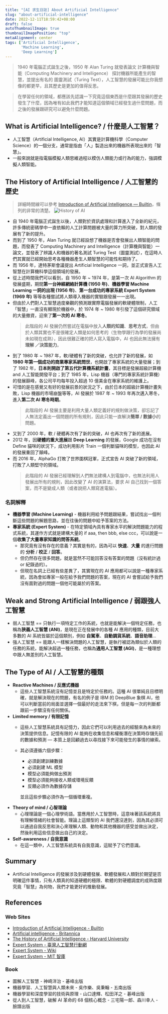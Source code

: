 ```yaml
---
title: "[AI 求生日誌] About Artificial Intelligence"
slug: "about-artificial-intelligence"
date: 2022-12-11T18:59:42+08:00
draft: false
autoThumbnailImage: true
thumbnailImagePosition: "top"
metaAlignment: center
tags: ['Artificial Intelligence',
       'Machine Learning',
       'Deep Learning']
---
```

> 1940 年電腦正式誕生之後，1950 年 Alan Turing 就發表論文 計算機與智能（Computing Machinery and Intelligence） 探討機器所能產生的智慧，並提出有名的 圖靈測試（Turing Test），人工智慧的發展可能比你我想像的都更早，且其歷史是更加的值得反思。
<!-- more -->

> 在學習任何的領域，都應該先認識一下究竟這個東西是什麼跟其發展的歷史發生了什麼，因為唯有如此我們才能知道這個領域已經發生過什麼問題，而之後的發展跟研究可以避免什麼問題。

## What is Artificial Intelligence? / 什麼是人工智慧？
* 人工智慧（Artificial Intelligence, AI）其實是計算機科學（Computer Science）的一個分支，通常是指由「人」製造出來的機器所表現出來的「智慧」。
* 一般來說就是指電腦模擬人類思維過程以模仿人類能力或行為的能力，強調模擬人類智能。

## The History of Artificial Intelligence / 人工智慧的歷史
> 詳細時間線可以參考 [Introduction of Artificial Intelligence — Builtin](https://builtin.com/artificial-intelligence)，條列的非常的清楚。
> ![History of AI](https://blog.crazyfirelee.tw/images/history-of-ai.png)
* 自 1940 年電腦正式誕生以後，人類對於資訊處理和計算進入了全新的紀元，許多傳統密碼學中一直依賴的人工計算問題被大量的算力所突破，對人類的發展有了新的提升。
* 而到了 1950 年，Alan Turing 就已經設想了機器是否會發展出人類智能的問題，而發表了 Computing Machinery and Intelligence（計算機與智能）一論文，並發表了辨識人和機器的著名測試 Turing Test（圖靈測試），在這時人們其實就已經開始思考各種機器產生人類智慧的可能性和期待了。
* 而 1956 年，達特茅斯會議提出 Artificial Intelligence 一詞，並正式宣告人工智慧在計算機科學這個領域的發展。
* 從上述時間我們可以看到，自 1950 年 ~ 1974 年，是第一次 AI Algorithm 的發展盛期，期間**第一台神經網絡計算機 (1950 年)**、**機器學習 Machine Learning 一詞的出現 (1956 年)**、**第一台成功的專家系統 Expert System (1969 年)** 等等各種嘗試將人類導入機器的實驗跟發展一一出現。
* 但由於人們對人工智慧過度樂觀的預測跟實際電腦發展的軟硬體限制，人工「智慧」一直沒有顯現於機器中，於 1974 年 ~ 1980 年引發了這個研究領域的大量撤資，迎來了**第一次的 AI 寒冬**。
    > 此階段的 AI 發展仍然嘗試在電腦中放入**人類的知識**、**思考方式**，但由於人類其實也不是很確定人類是如何思考的（生物學跟行為學的發展尚未如現在成熟），因此很難正確的把人寫入電腦中，AI 也因此無法擁有**理解 ／決策能力**。
* 到了 1980 年 ~ 1987 年，軟/硬體有了新的突破，也允許了新的發展，如 **1980 年第一個成功的商業專家系統問世**，也開啟了專家系統的大量發展；到了 1982 年，**日本則開啟了第五代計算機系統計畫**，其目標是發展超級計算機 and 人工智能開發平台；到了 1985 年，Lisp 機器（專門的專家系統計算機）的發展巔峰，各公司平均每年投入超過 10 億美金在專家系統的維護上。
* 可惜的是在感覺又有好的發展前景的狀況之下，由於日本的超級計算機計畫失敗，Lisp 機器的市場崩盤等等，AI 發展於 1987 年 ~ 1993 年再次邁入寒冬，進入**第二次 AI 寒冬時期**。
    > 此階段的 AI 發展主要是利用大量人類定義好的規則做決策，卻忘記了人無法定義出一個問題的所有規則，因此只能一直解決**簡單 / 數據小**的問題。
* 又到了 2000 年，軟 / 硬體再次有了新的突破，AI 也再次有了新的進展。
* 2012 年，因**硬體的重大進展**跟 **Deep Learning** 的發展，Google 成功在沒有 Define 貓咪的狀況下，成功利用影片 Train 一個判斷貓咪的模型，也因此 AI 的發展重回了顛峰。
* 而 2016 年，AlphaGo 打敗了世界圍棋冠軍，正式宣告 AI 突破了新的領域，打敗了人類堅守的領域。
    > 此階段的 AI 發展已經理解到人們無法建構人到電腦中，也無法利用人發展出所有的規則，因此改變了 AI 的演算法，要求 AI 自己找到一個答案，而不是變成人類（或者說把人類寫進電腦）。

### 名詞解釋
* **機器學習 (Machine Learning)** - 機器利用給予問題跟結果，嘗試找出一個判斷這些問題的解題思路，並在往後的問題中給予答案的方法。
* **專家系統 (Expert System)** - 在特定領域內具有專家水平的解決問題能力的程式系統，其運作方式就是建構大量的 if aaa, then bbb, else ccc，可以說是一個**收集了大量專家知識的問答系統**。
    * 那究竟有沒有存在的意義？其實是有的，因為可以 **快速**、**大量** 的進行問題的 **分析** / **校正** / **回答**。
    * 但仍然存在很多問題，就是當然不可能回答沒有答案的問題（沒有統計過 or 紀錄過的）。
    * 但現在名詞上已經有些差異了，其實現在的 AI 應用都可以說是一種專家系統，因為會如專家一般在給予我們問題的答案，現在的 AI 會嘗試給予我們沒有面對過的問題一個他可能屬於的答案。

## Weak and Strong Artificial Intelligence / 弱跟強人工智慧
* 弱人工智慧 == 只執行一項特定工作的系統，也就是能解決一個特定任務，也稱為**狹義人工智慧 (ANI)**，是現在正在發展中的各種 AI 應用的種類，目前大多數的 AI 系統皆屬於這個類別，例如 **自駕車**、**自動調貨系統**、**語音助理**...
* 強人工智慧 == 能跟人一樣解決問題的人工智慧，是執行被認為類似於人類的任務的系統，能解決超過一種任務，也稱為**通用人工智慧 (AGI)**，是一種理想中跟人無差別的人工智慧。

## The Type of AI / 人工智慧的種類
* **Reactive Machines / 反應式機器**
    * 這些人工智慧系統沒有記憶並且是特定於任務的。這種 AI 很單純且目標明確，就是解決現在的問題，有名的例子是 IBM 的 DeepBlue 象棋 AI，他可以判斷當前的局面並選擇一個最好的走法來下棋，但是每一次的判斷都跟前一步驟沒有任何關係。
* **Limited memory / 有限記憶**
    * 這些人工智慧系統具有記憶力，因此它們可以利用過去的經驗來為未來的決策提供信息。記憶有限的 AI 能夠在收集信息和權衡潛在決策時存儲先前的數據和預測 — 本質上是回顧過去以尋找接下來可能發生的事情的線索。
    * 其必須遵循六個步驟：

        * 必須創建訓練數據
        * 必須創建 ML 模型
        * 模型必須能夠做出預測
        * 模型必須能夠接收人類或環境反饋
        * 反饋必須作為數據存儲
        
        並且這些步驟必須作為一個循環重複。
* **Theory of mind / 心智理論**
    * 心理理論是一個心理學術語。當應用於人工智慧時，這意味著該系統將具有理解情緒的社會智能。理論上這類型的 AI 我們還沒達到，因為其必須可以通過自我反思和決心來理解人類、動物和其他機器的感受並做出決定，然後利用這些信息做出自己的決定。
* **Self-awareness / 自我意識**
    * 在這一類中，人工智慧系統具有自我意識，這賦予了它們意識。

## Summary
* Artificial Intelligence 的發展涉及到硬體發展、軟體發展和人類對於期望是否明確這件事情，只有人類真的知道硬體的極限、軟體的對硬體調度的成熟度跟究竟「智慧」為何物，我們才能更好的推動發展。

## References

### Web Sites
* [Introduction of Artificial Intelligence - Builtin](https://builtin.com/artificial-intelligence)
* [Artificial intelligence - Britannica](https://www.britannica.com/technology/artificial-intelligence)
* [The History of Artificial Intelligence - Harvard University](https://sitn.hms.harvard.edu/flash/2017/history-artificial-intelligence/)
* [Expert System - 臺灣人工智慧行動網](https://ai.iias.sinica.edu.tw/glossary/expert-system/)
* [Expert System - Wiki](https://zh.wikipedia.org/zh-tw/%E4%B8%93%E5%AE%B6%E7%B3%BB%E7%BB%9F)
* [Expert System - MIT 智庫](https://wiki.mbalib.com/zh-tw/%E4%B8%93%E5%AE%B6%E7%B3%BB%E7%BB%9F)

### Book
* 圖解人工智慧 - 神崎洋治 - 碁峰出版
* 機器學習、人工智慧與人類未來 - 吳作樂、吳秉翰 - 五南出版
* 機器學習和深度學習的技術與原理 - 山口達輝、松田洋之 - 碁峰出版
* 從人到人工智慧，破解 AI 革命的 68 個核心概念 - 三宅陽一郎、森川幸人 - 臉譜出版

